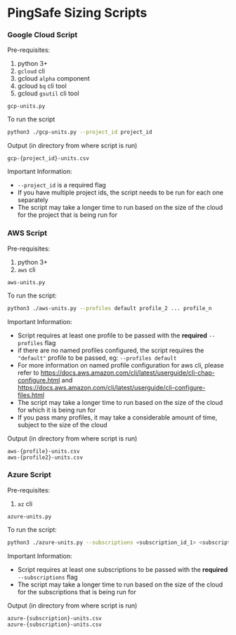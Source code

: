 # PingSafe Sizing Scripts

### Google Cloud Script

Pre-requisites:
1. python 3+
2. `gcloud` cli
3. gcloud `alpha` component
4. gcloud `bq` cli tool
5. gcloud `gsutil` cli tool

`gcp-units.py`

To run the script
```bash
python3 ./gcp-units.py --project_id project_id
```

Output (in directory from where script is run)
```
gcp-{project_id}-units.csv
```
Important Information:
- `--project_id` is a required flag
- If you have multiple project ids, the script needs to be run for each one separately
- The script may take a longer time to run based on the size of the cloud for the project that is being run for

### AWS Script

Pre-requisites:
1. python 3+
2. `aws` cli

`aws-units.py`

To run the script:
```bash
python3 ./aws-units.py --profiles default profile_2 ... profile_n
```

Important Information:
- Script requires at least one profile to be passed with the __required__ `--profiles` flag
- if there are no named profiles configured, the script requires the `"default"` profile to be passed, eg: `--profiles default`
- For more information on named profile configuration for aws cli, please refer to https://docs.aws.amazon.com/cli/latest/userguide/cli-chap-configure.html and https://docs.aws.amazon.com/cli/latest/userguide/cli-configure-files.html
- The script may take a longer time to run based on the size of the cloud for which it is being run for 
- If you pass many profiles, it may take a considerable amount of time, subject to the size of the cloud

Output (in directory from where script is run)
```
aws-{profile}-units.csv
aws-{profile2}-units.csv
```

### Azure Script

Pre-requisites:
1. `az` cli

`azure-units.py`

To run the script:
```bash
python3 ./azure-units.py --subscriptions <subscription_id_1> <subscription_id_2>
```

Important Information:
- Script requires at least one subscriptions to be passed with the __required__ `--subscriptions` flag
- The script may take a longer time to run based on the size of the cloud for the subscriptions that is being run for

Output (in directory from where script is run)
```
azure-{subscription}-units.csv
azure-{subscription}-units.csv
```
